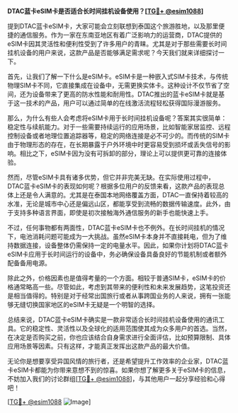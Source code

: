 **DTAC蓝卡eSIM卡是否适合长时间挂机设备使用？[[TG💪+ @esim1088](https://t.me/s/esim1088)]**

提到DTAC蓝卡eSIM卡，大家可能会立刻联想到泰国这个旅游胜地，以及那里便捷的通信服务。作为一家在东南亚地区有着广泛影响力的运营商，DTAC提供的eSIM卡因其灵活性和便利性受到了许多用户的青睐。尤其是对于那些需要长时间挂机设备的用户来说，这款产品是否能够满足需求呢？今天我们就来详细探讨一下。

首先，让我们了解一下什么是eSIM卡。eSIM卡是一种嵌入式SIM卡技术，与传统物理SIM卡不同，它直接集成在设备中，无需更换实体卡。这种设计不仅节省了空间，还为设备带来了更高的防水性能和耐用性。DTAC推出的蓝卡eSIM卡就是基于这一技术的产品，用户可以通过简单的在线激活流程轻松获得国际漫游服务。

那么，为什么有些人会考虑将eSIM卡用于长时间挂机设备呢？答案其实很简单：稳定性与续航能力。对于一些需要持续运行的应用场景，比如智能家居监控、远程控制设备或者地理位置追踪器等，稳定的网络连接是必不可少的。而传统的SIM卡由于物理形态的存在，在长期暴露于户外环境中时更容易受到损坏或丢失信号的影响。相比之下，eSIM卡因为没有可拆卸的部分，理论上可以提供更可靠的连接体验。

然而，尽管eSIM卡具有诸多优势，但它并非完美无缺。在实际使用过程中，DTAC蓝卡eSIM卡的表现如何呢？根据多位用户的反馈来看，这款产品的表现总体上还是令人满意的。尤其是在泰国本地网络覆盖方面，DTAC一直保持着较高的水准，无论是城市中心还是偏远山区，都能享受到流畅的数据传输速度。此外，由于支持多种语言界面，即使是初次接触海外通信服务的新手也能快速上手。

不过，任何事物都有两面性，DTAC蓝卡eSIM卡也不例外。在长时间挂机的情况下，电池消耗问题可能成为一大挑战。虽然eSIM卡本身并不直接耗电，但为了维持数据连接，设备整体仍需保持一定的电量水平。因此，如果你计划将DTAC蓝卡eSIM卡应用于长时间运行的设备中，务必确保设备具备良好的节能机制或者额外配备备用电源。

除此之外，价格因素也是值得考量的一个方面。相较于普通SIM卡，eSIM卡的价格通常略高一些。尽管如此，考虑到其带来的便利性和未来发展趋势，这笔投资还是相当值得的。特别是对于经常出国旅行或者从事跨国业务的人来说，拥有一张能够无缝切换国家地区的eSIM卡无疑是一个明智的选择。

总结来说，DTAC蓝卡eSIM卡确实是一款非常适合长时间挂机设备使用的通讯工具。它的稳定性、灵活性以及全球化的适用范围使其成为众多用户的首选。当然，在决定是否购买之前，你也应该结合自身需求进行全面评估，比如预算限制、具体应用场景等因素。只有这样，才能真正发挥出这款产品的最大价值。

无论你是想要享受异国风情的旅行者，还是希望提升工作效率的企业家，DTAC蓝卡eSIM卡都能为你带来意想不到的惊喜。如果你想了解更多关于eSIM卡的信息，不妨加入我们的讨论群组[[TG💪+ @esim1088](https://t.me/s/esim1088)]，与其他用户一起分享经验和心得吧！

[[TG💪+ @esim1088](https://t.me/s/esim1088) ![Image](https://i.postimg.cc/4NQfJmqS/Snipaste-2025-05-13-00-14-12.png)]